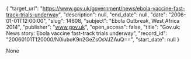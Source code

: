{
  "target_url": "https://www.gov.uk/government/news/ebola-vaccine-fast-track-trials-underway", 
  "description": null, 
  "end_date": null, 
  "date": "2006-01-01T12:00:00", 
  "slug": 14608, 
  "subject": "Ebola Outbreak, West Africa 2014", 
  "publisher": "www.gov.uk", 
  "open_access": false, 
  "title": "Gov.uk: News story: Ebola vaccine fast-track trials underway", 
  "record_id": "20060101T120000/N0iuboK9n2GeZsOsVJZAuQ==", 
  "start_date": null
}

None